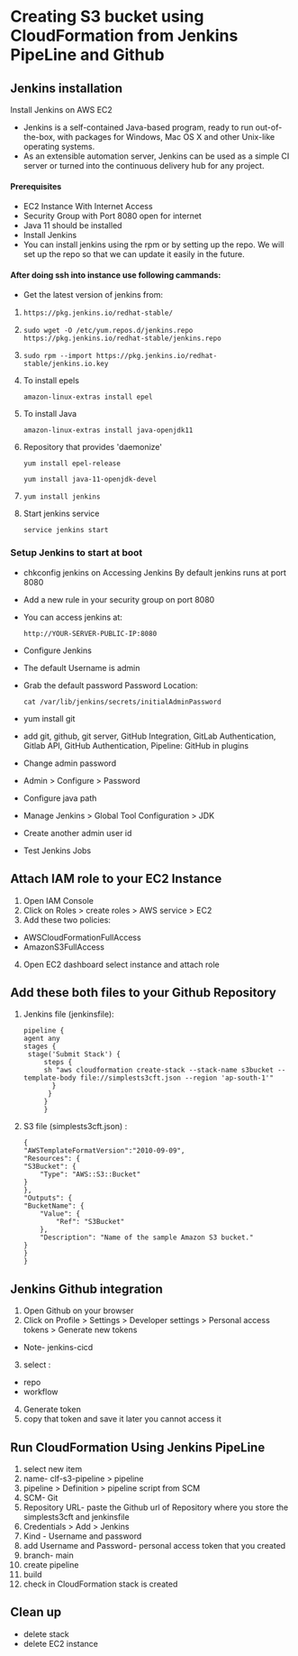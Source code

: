 
# Creating S3 bucket using CloudFormation from Jenkins PipeLine and Github 

##  Jenkins installation 

Install Jenkins on AWS EC2

*  Jenkins is a self-contained Java-based program, ready to run out-of-the-box, with packages for Windows, Mac OS X and other Unix-like operating systems. 
 *  As an extensible automation server, Jenkins can be used as a simple CI server or turned into the continuous delivery hub for any project.

#### Prerequisites
* EC2 Instance With Internet Access
* Security Group with Port 8080 open for internet
* Java 11 should be installed
* Install Jenkins
* You can install jenkins using the rpm or by setting up the repo. We will set up the repo so that we can update it easily in the future.

#### After doing ssh into instance use following cammands:

* Get the latest version of jenkins from:

1.     https://pkg.jenkins.io/redhat-stable/ 
 

2.     sudo wget -O /etc/yum.repos.d/jenkins.repo https://pkg.jenkins.io/redhat-stable/jenkins.repo

3.     sudo rpm --import https://pkg.jenkins.io/redhat-stable/jenkins.io.key

4. To install epels

       amazon-linux-extras install epel 

5. To install  Java

       amazon-linux-extras install java-openjdk11  

6. Repository that provides 'daemonize'
 
       yum install epel-release  

       yum install java-11-openjdk-devel

7.     yum install jenkins

8. Start jenkins service

       service jenkins start

###  Setup Jenkins to start at boot

*  chkconfig jenkins on Accessing Jenkins By default jenkins runs at port 8080 
* Add a new rule in your security group on port 8080
*  You can access jenkins at:

       http://YOUR-SERVER-PUBLIC-IP:8080

* Configure Jenkins
* The default Username is admin
* Grab the default password Password Location:

      cat /var/lib/jenkins/secrets/initialAdminPassword

* yum install git
*  add git, github, git server, GitHub Integration, GitLab Authentication, Gitlab API, GitHub Authentication, Pipeline: GitHub in plugins
* Change admin password
* Admin > Configure > Password
* Configure java path
* Manage Jenkins > Global Tool Configuration > JDK
* Create another admin user id
* Test Jenkins Jobs 

## Attach IAM role to your EC2 Instance

1. Open IAM Console
2.  Click on Roles > create roles > AWS service > EC2 
3.  Add these two policies: 
* AWSCloudFormationFullAccess 
* AmazonS3FullAccess
4. Open EC2 dashboard select instance and attach role

## Add these both files to your Github Repository

1. Jenkins file (jenkinsfile):

       pipeline {
       agent any
       stages {
        stage('Submit Stack') {
            steps {
            sh "aws cloudformation create-stack --stack-name s3bucket --template-body file://simplests3cft.json --region 'ap-south-1'"
              }
             }
            }
            }


2.  S3 file (simplests3cft.json) :

        {
        "AWSTemplateFormatVersion":"2010-09-09",
        "Resources": {
        "S3Bucket": {
            "Type": "AWS::S3::Bucket"
        }
        },
        "Outputs": {
        "BucketName": {
            "Value": {
                "Ref": "S3Bucket"
            },
            "Description": "Name of the sample Amazon S3 bucket."
        }
        }
        }

   




## Jenkins Github integration 

1. Open Github on your browser
2. Click on Profile > Settings >  Developer settings >  Personal access tokens > Generate new tokens
* Note- jenkins-cicd
3. select :
* repo
* workflow
4. Generate token
5. copy that token and save it later you cannot access it


## Run CloudFormation Using Jenkins PipeLine

1. select new item 
2. name- clf-s3-pipeline > pipeline
3. pipeline > Definition > pipeline script from SCM 
4. SCM- Git
5. Repository URL- paste the Github url of Repository where you store the simplests3cft and jenkinsfile
6. Credentials > Add > Jenkins 
7. Kind - Username and password
8. add Username and Password- personal access token that you created
9. branch- main
10. create pipeline
11. build
12. check in CloudFormation stack is created


## Clean up

* delete stack
* delete EC2 instance